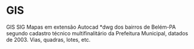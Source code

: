 # GIS
GIS SIG
Mapas em extensão Autocad *dwg dos bairros de Belém-PA segundo cadastro técnico multifinalitário da Prefeitura Municipal, datados de 2003. Vias, quadras, lotes, etc.
